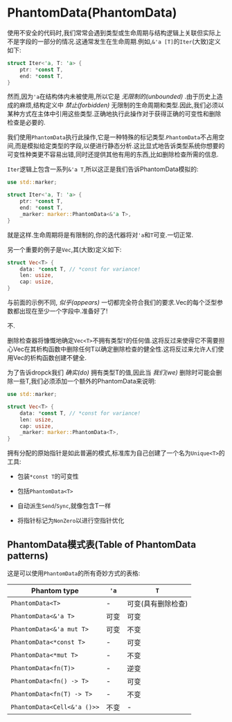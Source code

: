 # PhantomData(PhantomData)

使用不安全的代码时,我们常常会遇到类型或生命周期与结构逻辑上关联但实际上不是字段的一部分的情况.这通常发生在生命周期.例如,`&'a [T]`的`Iter`(大致)定义如下:

```Rust
struct Iter<'a, T: 'a> {
    ptr: *const T,
    end: *const T,
}
```

然而,因为`'a`在结构体内未被使用,所以它是 *无限制的(unbounded)* .由于历史上造成的麻烦,结构定义中 *禁止(forbidden)* 无限制的生命周期和类型.因此,我们必须以某种方式在主体中引用这些类型.正确地执行此操作对于获得正确的可变性和删除检查是必要的.

我们使用`PhantomData`执行此操作,它是一种特殊的标记类型.`PhantomData`不占用空间,而是模拟给定类型的字段,以便进行静态分析.这比显式地告诉类型系统你想要的可变性种类更不容易出错,同时还提供其他有用的东西,比如删除检查所需的信息.

`Iter`逻辑上包含一系列`&'a T`,所以这正是我们告诉PhantomData模拟的:

```Rust
use std::marker;

struct Iter<'a, T: 'a> {
    ptr: *const T,
    end: *const T,
    _marker: marker::PhantomData<&'a T>,
}
```

就是这样.生命周期将是有限制的,你的迭代器将对`'a`和`T`可变.一切正常.

另一个重要的例子是`Vec`,其(大致)定义如下:

```Rust
struct Vec<T> {
    data: *const T, // *const for variance!
    len: usize,
    cap: usize,
}
```

与前面的示例不同, *似乎(appears)* 一切都完全符合我们的要求.Vec的每个泛型参数都出现在至少一个字段中.准备好了!

不.

删除检查器将慷慨地确定`Vec<T>`不拥有类型`T`的任何值.这将反过来使得它不需要担心Vec在其析构函数中删除任何T以确定删除检查的健全性.这将反过来允许人们使用Vec的析构函数创建不健全.

为了告诉dropck我们 *确实(do)* 拥有类型T的值,因此当 *我们(we)* 删除时可能会删除一些T,我们必须添加一个额外的PhantomData来说明:

```Rust
use std::marker;

struct Vec<T> {
    data: *const T, // *const for variance!
    len: usize,
    cap: usize,
    _marker: marker::PhantomData<T>,
}
```

拥有分配的原始指针是如此普遍的模式,标准库为自己创建了一个名为`Unique<T>`的工具:

- 包装`*const T`的可变性

- 包括`PhantomData<T>`

- 自动派生`Send`/`Sync`,就像包含T一样

- 将指针标记为`NonZero`以进行空指针优化

## PhantomData模式表(Table of PhantomData patterns)

这是可以使用`PhantomData`的所有奇妙方式的表格:

|Phantom type|`'a`| `T`|
|--|--|--|
|`PhantomData<T>`|-|可变(具有删除检查)|
|`PhantomData<&'a T>`|可变|可变|
|`PhantomData<&'a mut T>`|可变|不变|
|`PhantomData<*const T>`|-|可变|
|`PhantomData<*mut T>`|-|不变|
|`PhantomData<fn(T)>`|-|逆变|
|`PhantomData<fn() -> T>`|-|可变|
|`PhantomData<fn(T) -> T>`|-|不变|
|`PhantomData<Cell<&'a ()>>`|不变|-|
